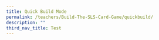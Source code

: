 ```yaml
---
title: Quick Build Mode
permalink: /teachers/Build-The-SLS-Card-Game/quickbuild/
description: ""
third_nav_title: Test
---
```


